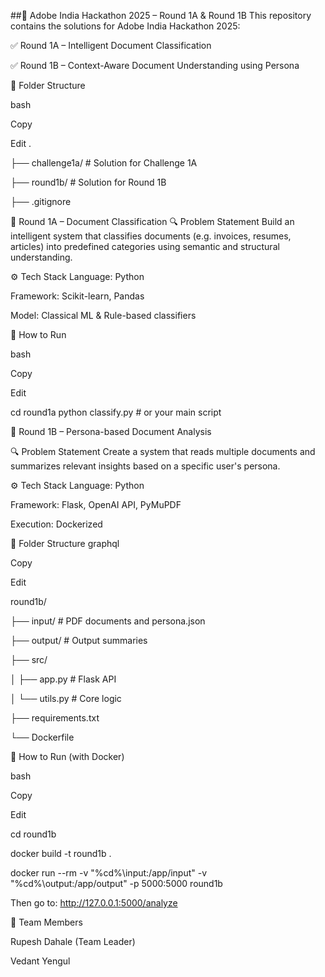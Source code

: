 ##🧠 Adobe India Hackathon 2025 – Round 1A & Round 1B
This repository contains the solutions for Adobe India Hackathon 2025:

✅ Round 1A – Intelligent Document Classification

✅ Round 1B – Context-Aware Document Understanding using Persona

📂 Folder Structure

bash

Copy

Edit
.

├── challenge1a/       # Solution for Challenge 1A

├── round1b/           # Solution for Round 1B

├── .gitignore

🧩 Round 1A – Document Classification
🔍 Problem Statement
Build an intelligent system that classifies documents (e.g. invoices, resumes, articles) into predefined categories using semantic and structural understanding.

⚙ Tech Stack
Language: Python

Framework: Scikit-learn, Pandas

Model: Classical ML & Rule-based classifiers

🚀 How to Run

bash

Copy

Edit

cd round1a
python classify.py  # or your main script


🧠 Round 1B – Persona-based Document Analysis

🔍 Problem Statement
Create a system that reads multiple documents and summarizes relevant insights based on a specific user's persona.

⚙ Tech Stack
Language: Python

Framework: Flask, OpenAI API, PyMuPDF

Execution: Dockerized

🧪 Folder Structure
graphql

Copy

Edit

round1b/

├── input/            # PDF documents and persona.json

├── output/           # Output summaries

├── src/

│   ├── app.py        # Flask API

│   └── utils.py      # Core logic

├── requirements.txt

└── Dockerfile

🚀 How to Run (with Docker)

bash

Copy

Edit

cd round1b

docker build -t round1b .

docker run --rm -v "%cd%\input:/app/input" -v "%cd%\output:/app/output" -p 5000:5000 round1b

Then go to: http://127.0.0.1:5000/analyze

🙌 Team Members

Rupesh Dahale (Team Leader)

Vedant Yengul
